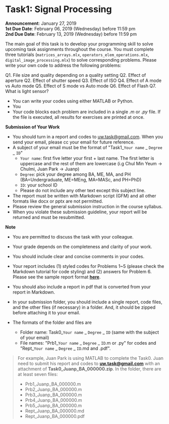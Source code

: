 # Task1: Signal Processing

**Announcement**: January 27, 2019  
**1st Due Date**: February 06, 2019 (Wednesday) before 11:59 pm  
**2nd Due Date**: February 13, 2019 (Wednesday) before 11:59 pm  

The main goal of this task is to develop your programming skill to solve upcoming task assignments throughout the course. You must complete three tutorials (`matrices_arrays.mlx`, `operators_elem_operations.mlx`, `digital_image_processing.mlx`) to solve corresponding problems. Please write your own code to address the following problems:

Q1. File size and quality depending on a quality setting
Q2. Effect of aperture
Q2. Effect of shutter speed
Q3. Effect of ISO
Q4. Effect of A mode vs Auto mode
Q5. Effect of S mode vs Auto mode
Q6. Effect of Flash
Q7. What is light sensor? 


- You can write your codes using either MATLAB or Python. 
- You 
- Your code blocks each problem are included in a single *.m* or *.py* file. If the file is executed, all results for exercises are printed at once.

**Submission of Your Work**
* You should turn in a report and codes to uw.task@gmail.com. When you send your email, please cc your email for future reference.  
* A subject of your email must be the format of "Task1_`Your name` _ `Degree` _ `ID`"
	* `Your name`: first five letter your first + last name. The first letter is uppercase and the rest of them are lowercase (i.g Chul Min Yeum -> Chulmi, Juan Park -> Juanp)   
	* `Degree`: pick your degree among BA, ME, MA, and PH (BA=Undergraduate, ME=MEng, MA=MASc, and PH=PhD)  
	* `ID`: your school ID
	* Please do not include any other text except this subject line.    
* The report must be written with Markdown script (GFM) and all other formats like docx or pptx are not permitted. 
* Please review the general submission instruction in the course syllabus. 
* When you violate these submission guideline, your report will be returned and must be resubmitted. 

**Note**
* You are permitted to discuss the task with your colleague.  
* Your grade depends on the completeness and clarity of your work. 
* You should include clear and concise comments in your codes.


* Your report includes (1) styled codes for Problems 1~5 (please check the Markdown tutorial for code styling) and (2) answers for Problem 6. Please see the sample report format [**here**](Task0_Juanp_BA_000000). 
* You should also include a report in pdf that is converted from your report in Markdown.  
* In your submission folder, you should include a single report, code files, and the other files (if necessary) in a folder. And, it should be zipped before attaching it to your email. 
* The formats of the folder and files are 
	* Folder name: Task0_`Your name` _ `Degree` _ `ID` (same with the subject of your email)  
	* File names: "Prb1_`Your name` _ `Degree` _ `ID`.m or .py" for codes and "Rept_`Your name` _ `Degree` _ `ID`.md and .pdf".   

> For example, Juan Park is using MATLAB to complete the Task0. Juan need to submit his report and codes to **uw.task@gmail.com** with an attachment of **Task0_Juanp_BA_000000.zip**. In the folder, there are at least seven files: 
> * Prb1_Juanp_BA_000000.m
> * Prb2_Juanp_BA_000000.m
> * Prb3_Juanp_BA_000000.m
> * Prb4_Juanp_BA_000000.m
> * Prb5_Juanp_BA_000000.m
> * Rept_Juanp_BA_000000.md
> * Rept_Juanp_BA_000000.pdf

